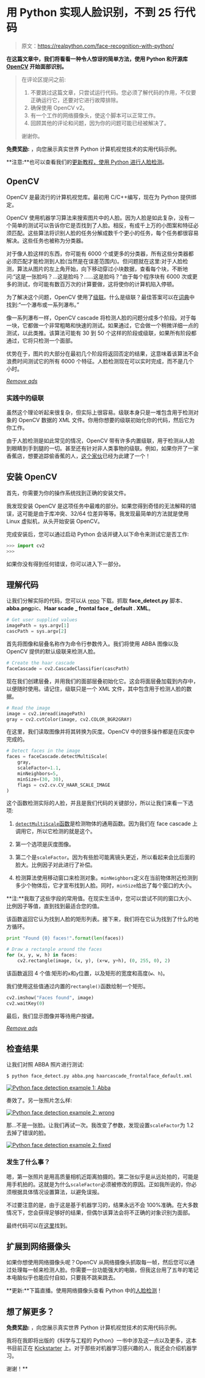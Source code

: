 # 用 Python 实现人脸识别，不到 25 行代码

> 原文：<https://realpython.com/face-recognition-with-python/>

**在这篇文章中，我们将看看一种令人惊讶的简单方法，使用 Python 和开源库 [OpenCV](http://opencv.org/) 开始面部识别。**

> 在评论区提问之前:
> 
> 1.  不要跳过这篇文章，只尝试运行代码。您必须了解代码的作用，不仅要正确运行它，还要对它进行故障排除。
> 2.  确保使用 OpenCV v2。
> 3.  有一个工作的网络摄像头，使这个脚本可以正常工作。
> 4.  回顾其他的评论和问题，因为你的问题可能已经被解决了。
> 
> 谢谢你。

**免费奖励:** ，向您展示真实世界 Python 计算机视觉技术的实用代码示例。

**注意:**也可以查看我们的[更新教程，使用 Python 进行人脸检测](https://realpython.com/traditional-face-detection-python/)。

## OpenCV

OpenCV 是最流行的计算机视觉库。最初用 C/C++编写，现在为 Python 提供绑定。

OpenCV 使用机器学习算法来搜索图片中的人脸。因为人脸是如此复杂，没有一个简单的测试可以告诉你它是否找到了人脸。相反，有成千上万的小图案和特征必须匹配。这些算法将识别人脸的任务分解成数千个更小的任务，每个任务都很容易解决。这些任务也被称为分类器。

对于像人脸这样的东西，你可能有 6000 个或更多的分类器，所有这些分类器都必须匹配才能检测到人脸(当然是在误差范围内)。但问题就在这里:对于人脸检测，算法从图片的左上角开始，向下移动穿过小块数据，查看每个块，不断地问:“这是一张脸吗？…这是脸吗？……这是脸吗？”由于每个程序块有 6000 次或更多的测试，你可能有数百万次的计算要做，这将使你的计算机陷入停顿。

为了解决这个问题，OpenCV 使用了[级联](http://docs.opencv.org/modules/objdetect/doc/cascade_classification.html)。什么是级联？最佳答案可以在[词典](http://dictionary.reference.com/browse/cascade)中找到:“一个瀑布或一系列瀑布。”

像一系列瀑布一样，OpenCV cascade 将检测人脸的问题分成多个阶段。对于每一块，它都做一个非常粗略和快速的测试。如果通过，它会做一个稍微详细一点的测试，以此类推。该算法可能有 30 到 50 个这样的阶段或级联，如果所有阶段都通过，它将只检测一个面部。

优势在于，图片的大部分在最初几个阶段将返回否定的结果，这意味着该算法不会浪费时间测试它的所有 6000 个特征。人脸检测现在可以实时完成，而不是几个小时。

[*Remove ads*](/account/join/)

### 实践中的级联

虽然这个理论听起来很复杂，但实际上很容易。级联本身只是一堆包含用于检测对象的 OpenCV 数据的 XML 文件。你用你想要的级联初始化你的代码，然后它为你工作。

由于人脸检测是如此常见的情况，OpenCV 带有许多内置级联，用于检测从人脸到眼睛到手到腿的一切。甚至还有针对非人类事物的级联。例如，如果你开了一家香蕉店，想要追踪偷香蕉的人，[这个家伙](http://coding-robin.de/2013/07/22/train-your-own-opencv-haar-classifier.html)已经为此建了一个！

## 安装 OpenCV

首先，你需要为你的操作系统找到正确的安装文件。

我发现安装 OpenCV 是这项任务中最难的部分。如果您得到奇怪的无法解释的错误，这可能是由于库冲突、32/64 位差异等等。我发现最简单的方法就是使用 Linux 虚拟机，从头开始安装 OpenCV。

完成安装后，您可以通过启动 Python 会话并键入以下命令来测试它是否工作:

>>>

```py
>>> import cv2
>>>
```

如果你没有得到任何错误，你可以进入下一部分。

## 理解代码

让我们分解实际的代码，您可以从 [repo](https://github.com/shantnu/FaceDetect/) 下载。抓取 **face_detect.py** 脚本、**abba.png**pic、**Haar scade _ frontal face _ default . XML**。

```py
# Get user supplied values
imagePath = sys.argv[1]
cascPath = sys.argv[2]
```

首先将图像和层叠名称作为命令行参数传入。我们将使用 ABBA 图像以及 OpenCV 提供的默认级联来检测人脸。

```py
# Create the haar cascade
faceCascade = cv2.CascadeClassifier(cascPath)
```

现在我们创建层叠，并用我们的面部层叠初始化它。这会将面层叠加载到内存中，以便随时使用。请记住，级联只是一个 XML 文件，其中包含用于检测人脸的数据。

```py
# Read the image
image = cv2.imread(imagePath)
gray = cv2.cvtColor(image, cv2.COLOR_BGR2GRAY)
```

在这里，我们读取图像并将其转换为灰度。OpenCV 中的很多操作都是在灰度中完成的。

```py
# Detect faces in the image
faces = faceCascade.detectMultiScale(
    gray,
    scaleFactor=1.1,
    minNeighbors=5,
    minSize=(30, 30),
    flags = cv2.cv.CV_HAAR_SCALE_IMAGE
)
```

这个函数检测实际的人脸，并且是我们代码的关键部分，所以让我们来看一下选项:

1.  [`detectMultiScale`函数](http://docs.opencv.org/modules/objdetect/doc/cascade_classification.html#cascadeclassifier-detectmultiscale)是检测物体的通用函数。因为我们在 face cascade 上调用它，所以它检测的就是这个。

2.  第一个选项是灰度图像。

3.  第二个是`scaleFactor`。因为有些脸可能离镜头更近，所以看起来会比后面的脸大。比例因子对此进行了补偿。

4.  检测算法使用移动窗口来检测对象。`minNeighbors`定义在当前物体附近检测到多少个物体后，它才宣布找到人脸。同时，`minSize`给出了每个窗口的大小。

**注:**我取了这些字段的常用值。在现实生活中，您可以尝试不同的窗口大小、比例因子等值，直到找到最适合您的值。

该函数返回它认为找到人脸的矩形列表。接下来，我们将在它认为找到了什么的地方循环。

```py
print "Found {0} faces!".format(len(faces))

# Draw a rectangle around the faces
for (x, y, w, h) in faces:
    cv2.rectangle(image, (x, y), (x+w, y+h), (0, 255, 0), 2)
```

该函数返回 4 个值:矩形的`x`和`y`位置，以及矩形的宽度和高度(`w`、`h`)。

我们使用这些值通过内置的`rectangle()`函数绘制一个矩形。

```py
cv2.imshow("Faces found", image)
cv2.waitKey(0)
```

最后，我们显示图像并等待用户按键。

[*Remove ads*](/account/join/)

## 检查结果

让我们对照 ABBA 照片进行测试:

```py
$ python face_detect.py abba.png haarcascade_frontalface_default.xml
```

[![Python face detection example 1: Abba](img/9353a6362a33309e672a6a89b109c75a.png)](https://files.realpython.com/media/face-detection-abba.ea2dcc6d3bda.jpg)

奏效了。另一张照片怎么样:

[![Python face detection example 2: wrong](img/3a2ff5c0c39460133d18eb867369058f.png)](https://files.realpython.com/media/face-detection-example-2-wrong.874b05d5c1c3.jpg)

那…不是一张脸。让我们再试一次。我改变了参数，发现设置`scaleFactor`为 1.2 去掉了错误的脸。

[![Python face detection example 2: fixed](img/d523e4c725a7b71f04ccabc3bee79ddf.png)](https://files.realpython.com/media/face-detection-example-2-right.413ecb338dc3.jpg)

### 发生了什么事？

嗯，第一张照片是用高质量相机近距离拍摄的。第二张似乎是从远处拍的，可能是用手机拍的。这就是为什么`scaleFactor`必须被修改的原因。正如我所说的，你必须根据具体情况设置算法，以避免误报。

不过要注意的是，由于这是基于机器学习的，结果永远不会 100%准确。在大多数情况下，您会获得足够好的结果，但偶尔该算法会将不正确的对象识别为面部。

最终代码可以在[这里](https://github.com/shantnu/FaceDetect)找到。

## 扩展到网络摄像头

如果你想使用网络摄像头呢？OpenCV 从网络摄像头抓取每一帧，然后您可以通过处理每一帧来检测人脸。你需要一台功能强大的电脑，但我这台用了五年的笔记本电脑似乎也能应付自如，只要我不跳来跳去。

**更新:**下篇直播。使用网络摄像头查看 Python 中的[人脸检测](https://realpython.com/face-detection-in-python-using-a-webcam/)！

## 想了解更多？

**免费奖励:** ，向您展示真实世界 Python 计算机视觉技术的实用代码示例。

我将在我即将出版的《科学与工程的 Python》一书中涉及这一点以及更多，这本书目前正在 [Kickstarter](https://www.kickstarter.com/projects/513736598/python-for-science-and-engineering) 上。对于那些对机器学习感兴趣的人，我还会介绍机器学习。

谢谢！**